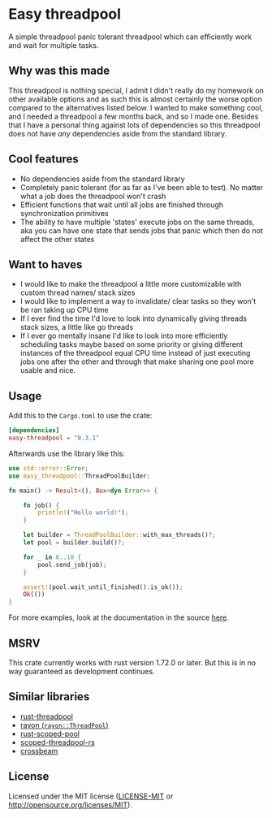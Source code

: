 # Easy threadpool

A simple threadpool panic tolerant threadpool which can efficiently work and wait for multiple tasks.

## Why was this made

This threadpool is nothing special, I admit I didn't really do my homework on other available options and as such this is almost certainly the worse option compared to the alternatives listed below. I wanted to make something cool, and I needed a threadpool a few months back, and so I made one. Besides that I have a personal thing against lots of dependencies so this threadpool does not have _any_ dependencies aside from the standard library.

## Cool features

- No dependencies aside from the standard library
- Completely panic tolerant (for as far as I've been able to test). No matter what a job does the threadpool won't crash
- Efficient functions that wait until all jobs are finished through synchronization primitives
- The ability to have multiple 'states' execute jobs on the same threads, aka you can have one state that sends jobs that panic which then do not affect the other states

## Want to haves

- I would like to make the threadpool a little more customizable with custom thread names/ stack sizes
- I would like to implement a way to invalidate/ clear tasks so they won't be ran taking up CPU time
- If I ever find the time I'd love to look into dynamically giving threads stack sizes, a little like go threads
- If I ever go mentally insane I'd like to look into more efficiently scheduling tasks maybe based on some priority or giving different instances of the threadpool equal CPU time instead of just executing jobs one after the other and through that make sharing one pool more usable and nice.

## Usage

Add this to the `Cargo.toml` to use the crate:

```toml
[dependencies]
easy-threadpool = "0.3.1"
```

Afterwards use the library like this:

```rust
use std::error::Error;
use easy_threadpool::ThreadPoolBuilder;

fn main() -> Result<(), Box<dyn Error>> {

    fn job() {
        println!("Hello world!");
    }

    let builder = ThreadPoolBuilder::with_max_threads()?;
    let pool = builder.build()?;

    for _ in 0..10 {
        pool.send_job(job);
    }

    assert!(pool.wait_until_finished().is_ok());
    Ok(())
}
```

For more examples, look at the documentation in the source [here](https://github.com/NicoElbers/easy_threadpool/blob/4348087c8ceb9774290c17fe0ec8662db0ff268f/src/lib.rs#L11).

## MSRV

This crate currently works with rust version 1.72.0 or later. But this is in no way guaranteed as development continues.

## Similar libraries

- [rust-threadpool](https://github.com/rust-threadpool/rust-threadpool/tree/master)
- [rayon (`rayon::ThreadPool`)](https://docs.rs/rayon/*/rayon/struct.ThreadPool.html)
- [rust-scoped-pool](http://github.com/reem/rust-scoped-pool)
- [scoped-threadpool-rs](https://github.com/Kimundi/scoped-threadpool-rs)
- [crossbeam](https://github.com/aturon/crossbeam)

## License

Licensed under the MIT license ([LICENSE-MIT](LICENSE-MIT) or http://opensource.org/licenses/MIT).
